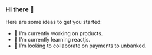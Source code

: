 ### Hi there 👋

Here are some ideas to get you started:

- 🔭 I’m currently working on products.
- 🌱 I’m currently learning reactjs.
- 👯 I’m looking to collaborate on payments to unbanked.
